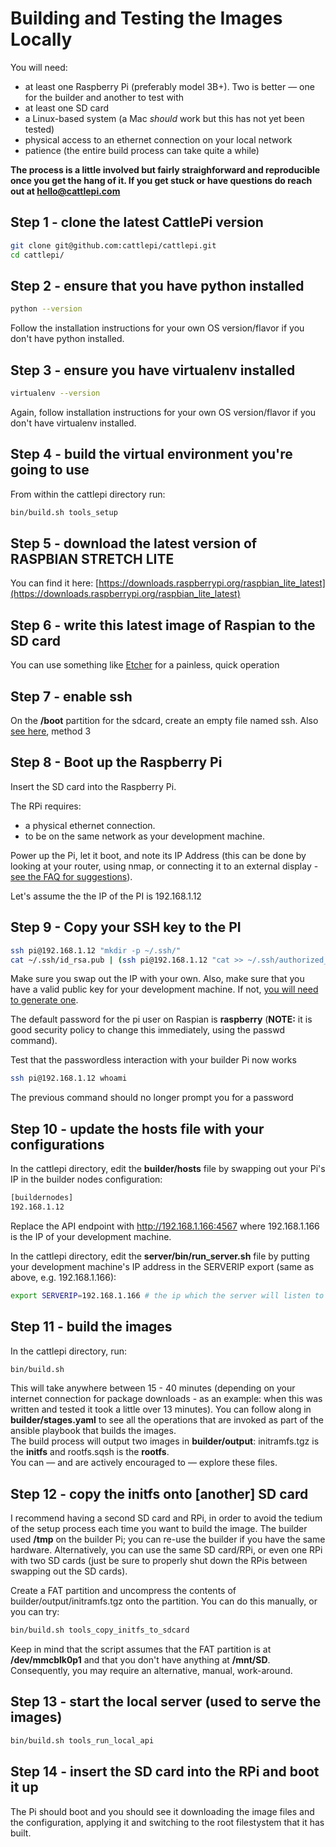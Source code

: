 # Building and Testing the Images Locally
You will need: 
 * at least one Raspberry Pi (preferably model 3B+). Two is better — one for the builder and another to test with
 * at least one SD card 
 * a Linux-based system (a Mac _should_ work but this has not yet been tested)
 * physical access to an ethernet connection on your local network 
 * patience (the entire build process can take quite a while)


**The process is a little involved but fairly straighforward and reproducible once you get the hang of it. If you get stuck or have questions do reach out at hello@cattlepi.com**

## Step 1 - clone the latest CattlePi version
```bash
git clone git@github.com:cattlepi/cattlepi.git
cd cattlepi/
```

## Step 2 - ensure that you have python installed
```bash
python --version
```
Follow the installation instructions for your own OS version/flavor if you don't have python installed.  

## Step 3 - ensure you have virtualenv installed
```bash
virtualenv --version
```
Again, follow installation instructions for your own OS version/flavor if you don't have virtualenv installed.  

## Step 4 - build the virtual environment you're going to use
From within the cattlepi directory run:
```bash
bin/build.sh tools_setup
```
## Step 5 - download the latest version of RASPBIAN STRETCH LITE
You can find it here: [https://downloads.raspberrypi.org/raspbian_lite_latest](https://downloads.raspberrypi.org/raspbian_lite_latest)

## Step 6 - write this latest image of Raspian to the SD card  
You can use something like [Etcher](https://etcher.io/) for a painless, quick operation

## Step 7 - enable ssh
On the **/boot** partition for the sdcard, create an empty file named ssh. Also [see here](https://www.raspberrypi.org/documentation/remote-access/ssh/), method 3

## Step 8 - Boot up the Raspberry Pi
Insert the SD card into the Raspberry Pi. 

The RPi requires:
  * a physical ethernet connection. 
  * to be on the same network as your development machine.

Power up the Pi, let it boot, and note its IP Address (this can be done by looking at your router, using nmap, or connecting it to an external display - [see the FAQ for suggestions](https://github.com/cattlepi/cattlepi/blob/master/doc/FAQ.md#how-do-i-get-my-rpi's-ip-address?)).

Let's assume the the IP of the PI is 192.168.1.12

## Step 9 - Copy your SSH key to the PI
```bash
ssh pi@192.168.1.12 "mkdir -p ~/.ssh/"
cat ~/.ssh/id_rsa.pub | (ssh pi@192.168.1.12 "cat >> ~/.ssh/authorized_keys")
```
Make sure you swap out the IP with your own. Also, make sure that you have a valid public key for your development machine. If not, [you will need to generate one](https://github.com/cattlepi/cattlepi/blob/master/doc/FAQ.md#how-do-i-set-up-passwordless-ssh-on-the-raspberry-pi?).

The default password for the pi user on Raspian is **raspberry** (**NOTE:** it is good security policy to change this immediately, using the passwd command).  

Test that the passwordless interaction with your builder Pi now works
```bash
ssh pi@192.168.1.12 whoami
```
The previous command should no longer prompt you for a password

## Step 10 - update the hosts file with your configurations

In the cattlepi directory, edit the **builder/hosts** file by swapping out your Pi's IP in the builder nodes configuration:

```bash
[buildernodes]
192.168.1.12
```

Replace the API endpoint with http://192.168.1.166:4567 where 192.168.1.166 is the IP of your development machine.

In the cattlepi directory, edit the **server/bin/run_server.sh** file by putting your development machine's IP address in the SERVERIP export (same as above, e.g. 192.168.1.166):

```bash
export SERVERIP=192.168.1.166 # the ip which the server will listen to (change to the IP address of your development machine)
```

## Step 11 - build the images

In the cattlepi directory, run:
```bash
bin/build.sh
```
This will take anywhere between 15 - 40 minutes (depending on your internet connection for package downloads - as an example: when this was written and tested it took a little over 13 minutes). You can follow along in **builder/stages.yaml** to see all the operations that are invoked as part of the ansible playbook that builds the images.  
The build process will output two images in **builder/output**: initramfs.tgz is the **initfs** and rootfs.sqsh is the **rootfs**.  
You can — and are actively encouraged to — explore these files. 

## Step 12 - copy the initfs onto [another] SD card
I recommend having a second SD card and RPi, in order to avoid the tedium of the setup process each time you want to build the image. The builder used **/tmp** on the builder Pi; you can re-use the builder if you have the same hardware. Alternatively, you can use the same SD card/RPi, or even one RPi with two SD cards (just be sure to properly shut down the RPis between swapping out the SD cards).

Create a FAT partition and uncompress the contents of builder/output/initramfs.tgz onto the partition. You can do this manually, or you can try:
```bash
bin/build.sh tools_copy_initfs_to_sdcard
```
Keep in mind that the script assumes that the FAT partition is at **/dev/mmcblk0p1** and that you don't have anything at **/mnt/SD**. Consequently, you may require an alternative, manual, work-around. 

## Step 13 - start the local server (used to serve the images)
```bash
bin/build.sh tools_run_local_api
```

## Step 14 - insert the SD card into the RPi and boot it up
The Pi should boot and you should see it downloading the image files and the configuration, applying it and switching to the root filestystem that it has built.
